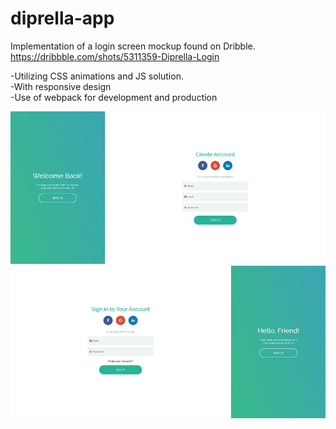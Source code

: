 # diprella-app

Implementation of a login screen mockup found on Dribble.  
https://dribbble.com/shots/5311359-Diprella-Login  

-Utilizing CSS animations and JS solution.  
-With responsive design  
-Use of webpack for development and production  

![](images/create.png)
![](images/login.png)